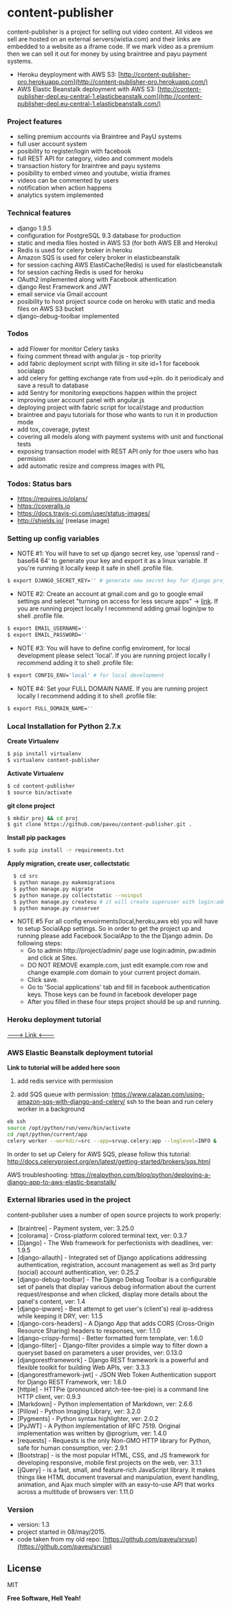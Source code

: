 # content-publisher

content-publisher is a project for selling out video content. All videos we sell are hosted on an external servers(wistia.com) and their links are embedded to a website as a iframe code. If we mark video as a premium then we can sell it out for money by using braintree and payu payment systems.

  - Heroku deyployment with AWS S3: [http://content-publisher-pro.herokuapp.com](http://content-publisher-pro.herokuapp.com/)
  - AWS Elastic Beanstalk deployment with AWS S3: [http://content-publisher-depl.eu-central-1.elasticbeanstalk.com](http://content-publisher-depl.eu-central-1.elasticbeanstalk.com/)

### Project features
  - selling premium accounts via Braintree and PayU systems
  - full user account system
  - posibility to register/login with facebook
  - full REST API for category, video and comment models
  - transaction history for braintree and payu systems
  - posibility to embed vimeo and youtube, wistia iframes
  - videos can be commented by users
  - notification when action happens
  - analytics system implemented

### Technical features
  - django 1.9.5
  - configuration for PostgreSQL 9.3 database for production
  - static and media files hosted in AWS S3 (for both AWS EB and Heroku)
  - Redis is used for celery broker in heroku
  - Amazon SQS is used for celery broker in elasticbeanstalk
  - for session caching AWS ElastiCache(Redis) is used for elasticbeanstalk
  - for session caching Redis is used for heroku
  - OAuth2 implemented along with Facebook athentication
  - django Rest Framework and JWT
  - email service via Gmail account
  - posibility to host project source code on heroku with static and media files on AWS S3 bucket
  - django-debug-toolbar implemented


### Todos
  - add Flower for monitor Celery tasks
  - fixing comment thread with angular.js - top priority
  - add fabric deployment script with filling in site id=1 for facebook socialapp
  - add celery for getting exchange rate from usd->pln. do it periodicaly and save a result to database
  - add Sentry for monitoring exepctions happen within the project
  - improving user account panel with angular.js
  - deploying project with fabric script for local/stage and production
  - braintree and payu tutorials for those who wants to run it in production mode
  - add tox, coverage, pytest
  - covering all models along with payment systems with unit and functional tests
  - exposing transaction model with REST API only for thoe users who has permision
  - add automatic resize and compress images with PIL

### Todos: Status bars
  - https://requires.io/plans/
  - https://coveralls.io
  - https://docs.travis-ci.com/user/status-images/
  - http://shields.io/ (reelase image)

### Setting up config variables

* NOTE #1: You will have to set up django secret key, use 'openssl rand -base64 64' to generate your key and export it as a linux variable. If you're running it locally keep it safe in shell .profile file.

```sh
$ export DJANGO_SECRET_KEY='' # generate new secret key for django project. you can use following command: openssl rand -base64 64
```

* NOTE #2: Create an account at gmail.com and go to google email settings and selecet "turning on access for less secure apps" -> [link](https://support.google.com/accounts/answer/6010255). If you are running project locally I recommend adding gmail login/pw to shell .profile file. 
```sh
$ export EMAIL_USERNAME='' 
$ export EMAIL_PASSWORD=''
```

* NOTE #3: You will have to define config enviroment, for local development please select 'local'. If you are running project locally I recommend adding it to shell .profile file:

```sh
$ export CONFIG_ENV='local' # for local development
```

* NOTE #4: Set your FULL DOMAIN NAME. If you are running project locally I recommend adding it to shell .profile file:

```sh
$ export FULL_DOMAIN_NAME=''
```

### Local Installation for Python 2.7.x

**Create Virtualenv**
```sh
$ pip install virtualenv
$ virtualenv content-publisher
```

**Activate Virtualenv** 
```sh
$ cd content-publisher
$ source bin/activate
```

**git clone project**
```sh
$ mkdir proj && cd proj
$ git clone https://github.com/paveu/content-publisher.git .
```

**Install pip packages**
```sh
$ sudo pip install -r requirements.txt
```

**Apply migration, create user, collectstatic**
```sh
  $ cd src
  $ python manage.py makemigrations
  $ python manage.py migrate
  $ python manage.py collectstatic --noinput
  $ python manage.py createsu # it will create superuser with login:admin,pw:admin
  $ python manage.py runserver
  ```

* NOTE #5 For all config envoirments(local,heroku,aws eb) you will have to setup SocialApp settings. So in order to get the project up and running please add Facebook SocialApp to the the Django admin. Do following steps:
	* Go to admin http://project/admin/ page use login:admin, pw:admin and click at Sites.
	* DO NOT REMOVE example.com, just edit example.com row and change example.com domain to your current project domain.
	* Click save.
	* Go to 'Social applications' tab and fill in facebook authentication keys. Those keys can be found in facebook developer page
	* After you filled in these four steps project should be up and running.

### Heroku deployment tutorial

[---> Link <---](https://github.com/paveu/content-publisher/blob/master/docs/deployment_to_heroku.md)

### AWS Elastic Beanstalk deployment tutorial
**Link to tutorial will be added here soon** 

1. add redis service with permission

2. add SQS queue with permission: https://www.calazan.com/using-amazon-sqs-with-django-and-celery/
ssh to the bean and run celery worker in a background
```sh
eb ssh
source /opt/python/run/venv/bin/activate
cd /opt/python/current/app
celery worker --workdir=src --app=srvup.celery:app --loglevel=INFO & 
```

In order to set up Celery for AWS SQS, please follow this tutorial:
http://docs.celeryproject.org/en/latest/getting-started/brokers/sqs.html

AWS troubleshooting:
https://realpython.com/blog/python/deploying-a-django-app-to-aws-elastic-beanstalk/


### External libraries used in the project
content-publisher uses a number of open source projects to work properly:

* [braintree] - Payment system, ver: 3.25.0
* [colorama] - Cross-platform colored terminal text, ver: 0.3.7
* [Django] - The Web framework for perfectionists with deadlines, ver: 1.9.5
* [django-allauth] - Integrated set of Django applications addressing authentication, registration, account management as well as 3rd party (social) account authentication, ver: 0.25.2
* [django-debug-toolbar] - The Django Debug Toolbar is a configurable set of panels that display various debug information about the current request/response and when clicked, display more details about the panel's content, ver: 1.4
* [django-ipware] - Best attempt to get user's (client's) real ip-address while keeping it DRY, ver: 1.1.5
* [django-cors-headers] - A Django App that adds CORS (Cross-Origin Resource Sharing) headers to responses, ver: 1.1.0
* [django-crispy-forms] - Better formatted form template, ver: 1.6.0
* [django-filter] - Django-filter provides a simple way to filter down a queryset based on parameters a user provides, ver: 0.13.0
* [djangorestframework] - Django REST framework is a powerful and flexible toolkit for building Web APIs, ver: 3.3.3
* [djangorestframework-jwt] - JSON Web Token Authentication support for Django REST Framework, ver: 1.8.0
* [httpie] - HTTPie (pronounced aitch-tee-tee-pie) is a command line HTTP client, ver: 0.9.3
* [Markdown] - Python implementation of Markdown, ver: 2.6.6
* [Pillow] - Python Imaging Library, ver: 3.2.0
* [Pygments] - Python syntax highlighter, ver: 2.0.2
* [PyJWT] - A Python implementation of RFC 7519. Original implementation was written by @progrium, ver: 1.4.0
* [requests] - Requests is the only Non-GMO HTTP library for Python, safe for human consumption, ver: 2.9.1
* [Bootstrap] - is the most popular HTML, CSS, and JS framework for developing responsive, mobile first projects on the web, ver: 3.1.1
* [jQuery] -  is a fast, small, and feature-rich JavaScript library. It makes things like HTML document traversal and manipulation, event handling, animation, and Ajax much simpler with an easy-to-use API that works across a multitude of browsers ver: 1.11.0

### Version
* version: 1.3
* project started in 08/may/2015. 
* code taken from my old repo: [https://github.com/paveu/srvup](https://github.com/paveu/srvup)

License
----

MIT

**Free Software, Hell Yeah!**

